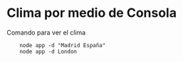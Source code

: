 # Clima por medio de Consola

Comando para ver el clima

```
    node app -d "Madrid España"
    node app -d London
```
